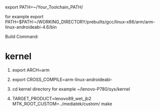 export PATH=~/Your_Toolchain_PATH/

for example export PATH=$PATH:~/WORKING_DIRECTORY/prebuilts/gcc/linux-x86/arm/arm-linux-androideabi-4.6/bin

Build Command:

kernel
======

1. export ARCH=arm 
2. export CROSS_COMPILE=arm-linux-androideabi- 
3. cd kernel directory
for example ~/lenovo-P780/sys/kernel

4. TARGET_PRODUCT=lenovo89_wet_jb2 MTK_ROOT_CUSTOM=../mediatek/custom/  make

